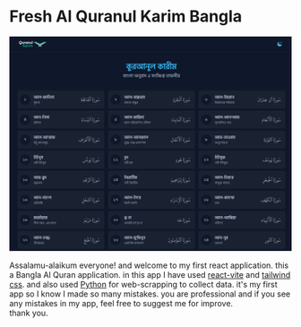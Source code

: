 <div class="" style="display: flex;
            flex-direction: column;">
<h1>Fresh Al Quranul Karim Bangla</h1>      
<div class="">
<a href="https://quranul-karim-bangla.vercel.app/">
            <img style="width: 100%;
          height: 100%;" src="https://github.com/RajusHacking/Fresh-Al-Quran-web-app/blob/main/src/img/readme_image/01.png" alt="">
</div>
</a>
        
<p>Assalamu-alaikum everyone! and welcome to my first react application. this a Bangla Al Quran application. in this app I have used <a href="https://vitejs.dev/">react-vite</a> and <a href="https://tailwindcss.com/">tailwind css</a>. and also used <a href="https://www.python.org/doc/">Python</a> for web-scrapping to collect data. it's my first app so I know I made so many mistakes. you are professional and if you see any mistakes in my app, feel free to suggest me for improve. <br/> thank you.</p>
    </div>
